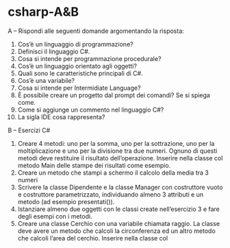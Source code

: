 # csharp-A&B

A – Rispondi alle seguenti domande argomentando la risposta:
1) Cos’è un linguaggio di programmazione?
2) Definisci il linguaggio C#.
3) Cosa si intende per programmazione procedurale?
4) Cos’è un linguaggio orientato agli oggetti?
5) Quali sono le caratteristiche principali di C#.
6) Cos’è una variabile?
7) Cosa si intende per Intermidiate Language?
8) È possibile creare un progetto dal prompt dei comandi? Se si spiega come.
9) Come si aggiunge un commento nel linguaggio C#?
10) La sigla IDE cosa rappresenta?

    
B – Esercizi C#
1) Creare 4 metodi: uno per la somma, uno per la sottrazione, uno per la moltiplicazione e uno per
la divisione tra due numeri.
Ognuno di questi metodi deve restituire il risultato dell’operazione.
Inserire nella classe col metodo Main delle stampe dei risultati come esempio.
2) Creare un metodo che stampi a schermo il calcolo della media tra 3 numeri
3) Scrivere la classe Dipendente e la classe Manager con costruttore vuoto e costruttore
parametrizzato, individuando almeno 3 attributi e un metodo (ad esempio presentati()).
4) Istanziare almeno due oggetti con le classi create nell’esercizio 3 e fare degli esempi con i
metodi.
5) Creare una classe Cerchio con una variabile chiamata raggio. La classe deve avere un metodo che
calcoli la circonferenza ed un altro metodo che calcoli l’area del cerchio. Inserire nella classe col
